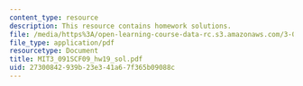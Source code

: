 ```yaml
---
content_type: resource
description: This resource contains homework solutions.
file: /media/https%3A/open-learning-course-data-rc.s3.amazonaws.com/3-091sc-introduction-to-solid-state-chemistry-fall-2010/27300842939b23e341a67f365b09088c_MIT3_091SCF09_hw19_sol.pdf
file_type: application/pdf
resourcetype: Document
title: MIT3_091SCF09_hw19_sol.pdf
uid: 27300842-939b-23e3-41a6-7f365b09088c
---
```

